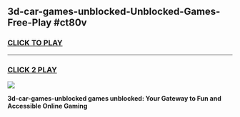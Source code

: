 
## 3d-car-games-unblocked-Unblocked-Games-Free-Play #ct80v
<h3>
<a href="https://us.freeplayer.one?title=3d-car-games-unblocked&ref=9M">CLICK TO PLAY</a></h3>
<hr>

<h3>
<a href="https://us.freeplayer.one?title=3d-car-games-unblocked&ref=9M">CLICK 2 PLAY</a>
  
</h3>

<a href="https://us.freeplayer.one?title=3d-car-games-unblocked&ref=9M"><img src="https://clearcache.store/games.png"></a>


**3d-car-games-unblocked games unblocked: Your Gateway to Fun and Accessible Online Gaming**
